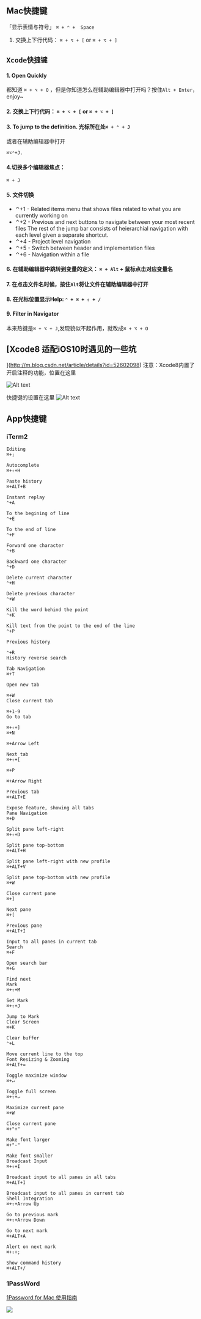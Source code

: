 ## Mac快捷键

「显示表情与符号」  `⌘ + ⌃ +  Space `


1. 交换上下行代码：  `⌘ + ⌥ + [` or `⌘ + ⌥ + ]`

## `Xcode快捷键`

#### 1. Open Quickly
都知道 `⌘ + ⌥ + O` ，但是你知道怎么在辅助编辑器中打开吗？按住`Alt + Enter`， enjoy~

#### 2. 交换上下行代码：  `⌘ + ⌥ + [` or `⌘ + ⌥ + ]`

#### 3. To jump to the definition. 光标所在处`⌘ + ⌃ + J`
或者在辅助编辑器中打开

```
⌘⌥⌃+J.
```

#### 4.切换多个编辑器焦点：
 `⌘ + J`
 
#### 5. 文件切换

* ⌃+1 - Related items menu that shows files related to what you are currently working on
* ⌃+2 - Previous and next buttons to navigate 
between your most recent files
The rest of the jump bar consists of heierarchial navigation with each level given a separate shortcut.
* ⌃+4 - Project level navigation
* ⌃+5 - Switch between header and implementation files
* ⌃+6 - Navigation within a file
   

#### 6. 在辅助编辑器中跳转到变量的定义： `⌘ + Alt` + 鼠标点击对应变量名
     
#### 7. 在点击文件名时候，按住`Alt`将让文件在辅助编辑器中打开

#### 8. 在光标位置显示Help: `⌃ + ⌘ + ⇧ + /`

#### 9. Filter in Navigator  
本来热键是`⌘ + ⌥ + J`,发现貌似不起作用，就改成`⌘ + ⌥ + O`

## [Xcode8 适配iOS10时遇见的一些坑
](http://m.blog.csdn.net/article/details?id=52602098)
注意：Xcode8内置了开启注释的功能，位置在这里

![Alt text](http:///oc98nass3.bkt.clouddn.com/201612/1495006660675.png)

快捷键的设置在这里
![Alt text](http:///oc98nass3.bkt.clouddn.com/201612/1495006669462.png)


## App快捷键

### iTerm2

```
Editing
⌘+;

Autocomplete
⌘+⇧+H

Paste history
⌘+ALT+B

Instant replay
⌃+A

To the begining of line
⌃+E

To the end of line
⌃+F

Forward one character
⌃+B

Backward one character
⌃+D

Delete current character
⌃+H

Delete previous character
⌃+W

Kill the word behind the point
⌃+K

Kill text from the point to the end of the line
⌃+P

Previous history

⌃+R
History reverse search

Tab Navigation
⌘+T

Open new tab

⌘+W
Close current tab

⌘+1-9
Go to tab

⌘+⇧+]
⌘+N

⌘+Arrow Left

Next tab
⌘+⇧+[

⌘+P

⌘+Arrow Right

Previous tab
⌘+ALT+E

Expose feature, showing all tabs
Pane Navigation
⌘+D

Split pane left-right
⌘+⇧+D

Split pane top-bottom
⌘+ALT+H

Split pane left-right with new profile
⌘+ALT+V

Split pane top-bottom with new profile
⌘+W

Close current pane
⌘+]

Next pane
⌘+[

Previous pane
⌘+ALT+I

Input to all panes in current tab
Search
⌘+F

Open search bar
⌘+G

Find next
Mark
⌘+⇧+M

Set Mark
⌘+⇧+J

Jump to Mark
Clear Screen
⌘+K

Clear buffer
⌃+L

Move current line to the top
Font Resizing & Zooming
⌘+ALT+=

Toggle maximize window
⌘+↵

Toggle full screen
⌘+⇧+↵

Maximize current pane
⌘+W

Close current pane
⌘+"+"

Make font larger
⌘+"-"

Make font smaller
Broadcast Input
⌘+⇧+I

Broadcast input to all panes in all tabs
⌘+ALT+I

Broadcast input to all panes in current tab
Shell Integration
⌘+⇧+Arrow Up

Go to previous mark
⌘+⇧+Arrow Down

Go to next mark
⌘+ALT+A

Alert on next mark
⌘+⇧+;

Show command history
⌘+ALT+/

```

### 1PassWord

[1Password for Mac 使用指南](https://jbguide.me/2014/09/03/1password-35/)

![](http://oc98nass3.bkt.clouddn.com/2017-08-07-15020711016494.jpg)


